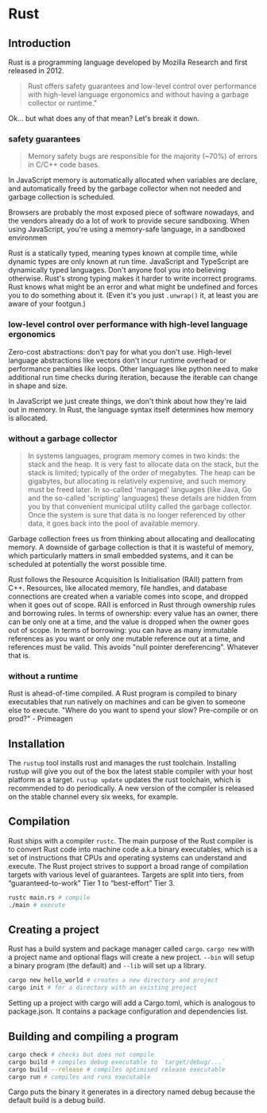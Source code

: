 # Rust

## Introduction

Rust is a programming language developed by Mozilla Research and first released in 2012.

> Rust offers safety guarantees and low-level control over performance with high-level language ergonomics and without having a garbage collector or runtime."

Ok... but what does any of that mean? Let's break it down.

### safety guarantees

> Memory safety bugs are responsible for the majority (~70%) of errors in C/C++ code bases.

In JavaScript memory is automatically allocated when variables are declare, and automatically freed by the garbage collector when not needed and garbage collection is scheduled.

Browsers are probably the most exposed piece of software nowadays, and the vendors already do a lot of work to provide secure sandboxing. When using JavaScript, you're using a memory-safe language, in a sandboxed environmen

Rust is a statically typed, meaning types known at compile time, while dynamic types are only known at run time. JavaScript and TypeScript are dynamically typed languages. Don't anyone fool you into believing otherwise. Rust's strong typing makes it harder to write incorrect programs.
Rust knows what might be an error and what might be undefined and forces you to do something about it. (Even it's you just `.unwrap()` it, at least you are aware of your footgun.)

### low-level control over performance with high-level language ergonomics

Zero-cost abstractions: don't pay for what you don't use. High-level language abstractions like vectors don't incur runtime overhead or performance penalties like loops. Other languages like python need to make additional run time checks during iteration, because the iterable can change in shape and size.

In JavaScript we just create things, we don't think about how they're laid out in memory.
In Rust, the language syntax itself determines how memory is allocated.

### without a garbage collector

> In systems languages, program memory comes in two kinds: the stack and the heap. It is very fast to allocate data on the stack, but the stack is limited; typically of the order of megabytes. The heap can be gigabytes, but allocating is relatively expensive, and such memory must be freed later. In so-called 'managed' languages (like Java, Go and the so-called 'scripting' languages) these details are hidden from you by that convenient municipal utility called the garbage collector. Once the system is sure that data is no longer referenced by other data, it goes back into the pool of available memory.

Garbage collection frees us from thinking about allocating and deallocating memory. A downside of garbage collection is that it is wasteful of memory, which particularly matters in small embedded systems, and it can be scheduled at potentially the worst possible time.

Rust follows the Resource Acquisition Is Initialisation (RAII) pattern from C++. Resources, like allocated memory, file handles, and database connections are created when a variable comes into scope, and dropped when it goes out of scope. RAII is enforced in Rust through ownership rules and borrowing rules. In terms of ownership: every value has an owner, there can be only one at a time, and the value is dropped when the owner goes out of scope. In terms of borrowing: you can have as many immutable references as you want or only one mutable reference out at a time, and references must be valid. This avoids "null pointer dereferencing". Whatever that is.

### without a runtime

Rust is ahead-of-time compiled.
A Rust program is compiled to binary executables that run natively on machines and can be given to someone else to execute.
"Where do you want to spend your slow? Pre-compile or on prod?" - Primeagen

## Installation

The `rustup` tool installs rust and manages the rust toolchain.
Installing rustup will give you out of the box the latest stable compiler with your host platform as a target.
`rustup update` updates the rust toolchain, which is recommended to do periodically.
A new version of the compiler is released on the stable channel every six weeks, for example.

## Compilation

Rust ships with a compiler `rustc`.
The main purpose of the Rust compiler is to convert Rust code into machine code a.k.a binary executables, which is a set of instructions that CPUs and operating systems can understand and execute.
The Rust project strives to support a broad range of compilation targets with various level of guarantees.
Targets are split into tiers, from “guaranteed-to-work” Tier 1 to “best-effort” Tier 3.

```bash
rustc main.rs # compile
./main # execute
```

## Creating a project

Rust has a build system and package manager called `cargo`.
`cargo new` with a project name and optional flags will create a new project.
`--bin` will setup a binary program (the default) and `--lib` will set up a library.

```bash
cargo new hello_world # creates a new directory and project
cargo init # for a directory with an existing project
```

Setting up a project with cargo will add a Cargo.toml, which is analogous to package.json.
It contains a package configuration and dependencies list.

## Building and compiling a program

```bash
cargo check # checks but does not compile
cargo build # compiles debug executable to `target/debug/...`
cargo build --release # compiles optimised release executable
cargo run # compiles and runs executable
```

Cargo puts the binary it generates in a directory named debug because the default build is a debug build.
